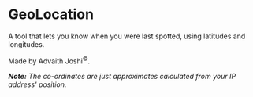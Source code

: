 # GeoLocation

A tool that lets you know when you were last spotted, using latitudes and longitudes.

Made by Advaith Joshi<sup>©</sup>.

***Note:** The co-ordinates are just approximates calculated from your IP address' position.*
